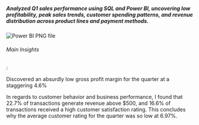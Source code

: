 <h5>Analyzed Q1 sales performance using SQL and Power BI, uncovering low profitability, peak sales trends, customer spending patterns, and revenue distribution across product lines and payment methods.</h5>

![Power BI PNG file](https://github.com/user-attachments/assets/63172b6f-fa39-40dc-beb2-bab004c42f0c)


<h6>Main Insights</h6>:

Discovered an absurdly low gross profit margin for the quarter at a staggering 4.6%

In regards to customer behavior and business performance, I found that 22.7% of transactions generate revenue above $500, and  16.6% of transactions received a high customer satisfaction rating. This concludes why the average customer rating for the quarter was so low at 6.97%.
